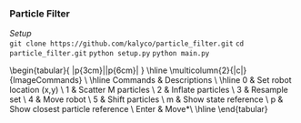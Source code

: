 ### Particle Filter

*Setup*   
`git clone https://github.com/kalyco/particle_filter.git`
`cd particle_filter.git`
`python setup.py`
`python main.py`

 \begin{tabular}{ |p{3cm}||p{6cm}|  }
 \hline
 \multicolumn{2}{|c|}{ImageCommands} \\
 \hline
 Commands &  Descriptions  \\
 \hline
 0 & Set robot location (x,y) \\
 1 & Scatter M particles \\
 2 & Inflate particles \\
 3 & Resample set \\
 4 & Move robot \\
 5 & Shift particles \\
 m & Show state reference \\
 p  & Show closest particle reference \\
 Enter  & Move*\\
 \hline
\end{tabular}